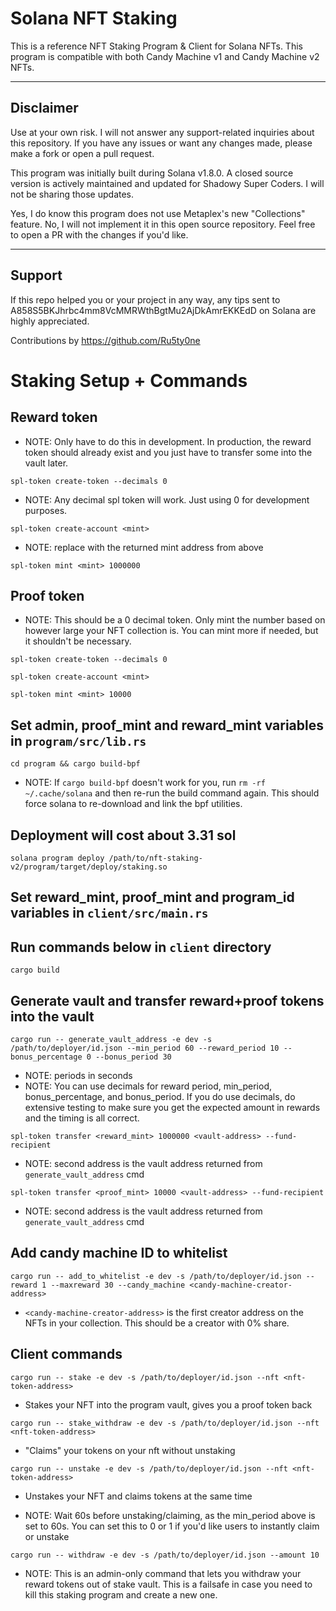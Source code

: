 # Solana NFT Staking

This is a reference NFT Staking Program & Client for Solana NFTs. This program is compatible with both Candy Machine v1 and Candy Machine v2 NFTs.

---

## Disclaimer

Use at your own risk. I will not answer any support-related inquiries about this repository. If you have any issues or want any changes made, please make a fork or open a pull request.

This program was initially built during Solana v1.8.0. A closed source version is actively maintained and updated for Shadowy Super Coders. I will not be sharing those updates.

Yes, I do know this program does not use Metaplex's new "Collections" feature. No, I will not implement it in this open source repository. Feel free to open a PR with the changes if you'd like.

---

## Support

If this repo helped you or your project in any way, any tips sent to A858S5BKJhrbc4mm8VcMMRWthBgtMu2AjDkAmrEKKEdD on Solana are highly appreciated.

Contributions by https://github.com/Ru5ty0ne

# Staking Setup + Commands

## Reward token

- NOTE: Only have to do this in development. In production, the reward token should already exist and you just have to transfer some into the vault later.

`spl-token create-token --decimals 0`

- NOTE: Any decimal spl token will work. Just using 0 for development purposes.

`spl-token create-account <mint>`

- NOTE: replace <mint> with the returned mint address from above

`spl-token mint <mint> 1000000`

## Proof token

- NOTE: This should be a 0 decimal token. Only mint the number based on however large your NFT collection is. You can mint more if needed, but it shouldn't be necessary.

`spl-token create-token --decimals 0`

`spl-token create-account <mint>`

`spl-token mint <mint> 10000`

## Set admin, proof_mint and reward_mint variables in `program/src/lib.rs`

`cd program && cargo build-bpf`

- NOTE: If `cargo build-bpf` doesn't work for you, run `rm -rf ~/.cache/solana` and then re-run the build command again. This should force solana to re-download and link the bpf utilities.

## Deployment will cost about 3.31 sol

`solana program deploy /path/to/nft-staking-v2/program/target/deploy/staking.so`

## Set reward_mint, proof_mint and program_id variables in `client/src/main.rs`

## Run commands below in `client` directory

`cargo build`

## Generate vault and transfer reward+proof tokens into the vault

`cargo run -- generate_vault_address -e dev -s /path/to/deployer/id.json --min_period 60 --reward_period 10 --bonus_percentage 0 --bonus_period 30`

- NOTE: periods in seconds
- NOTE: You can use decimals for reward period, min_period, bonus_percentage, and bonus_period. If you do use decimals, do extensive testing to make sure you get the expected amount in rewards and the timing is all correct.

`spl-token transfer <reward_mint> 1000000 <vault-address> --fund-recipient`

- NOTE: second address is the vault address returned from `generate_vault_address` cmd

`spl-token transfer <proof_mint> 10000 <vault-address> --fund-recipient`

- NOTE: second address is the vault address returned from `generate_vault_address` cmd

## Add candy machine ID to whitelist

`cargo run -- add_to_whitelist -e dev -s /path/to/deployer/id.json --reward 1 --maxreward 30 --candy_machine <candy-machine-creator-address>`

- `<candy-machine-creator-address>` is the first creator address on the NFTs in your collection. This should be a creator with 0% share.

## Client commands

`cargo run -- stake -e dev -s /path/to/deployer/id.json --nft <nft-token-address>`

- Stakes your NFT into the program vault, gives you a proof token back

`cargo run -- stake_withdraw -e dev -s /path/to/deployer/id.json --nft <nft-token-address>`

- "Claims" your tokens on your nft without unstaking

`cargo run -- unstake -e dev -s /path/to/deployer/id.json --nft <nft-token-address>`

- Unstakes your NFT and claims tokens at the same time

- NOTE: Wait 60s before unstaking/claiming, as the min_period above is set to 60s. You can set this to 0 or 1 if you'd like users to instantly claim or unstake

`cargo run -- withdraw -e dev -s /path/to/deployer/id.json --amount 10`

- NOTE: This is an admin-only command that lets you withdraw your reward tokens out of stake vault. This is a failsafe in case you need to kill this staking program and create a new one.
